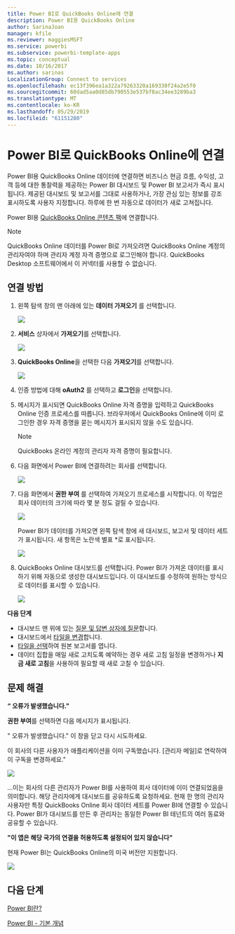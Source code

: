 ```yaml
---
title: Power BI로 QuickBooks Online에 연결
description: Power BI용 QuickBooks Online
author: SarinaJoan
manager: kfile
ms.reviewer: maggiesMSFT
ms.service: powerbi
ms.subservice: powerbi-template-apps
ms.topic: conceptual
ms.date: 10/16/2017
ms.author: sarinas
LocalizationGroup: Connect to services
ms.openlocfilehash: ec13f396ea1a322a79263320a169330f24a2e5f0
ms.sourcegitcommit: 60dad5aa0d85db790553e537bf8ac34ee3289ba3
ms.translationtype: MT
ms.contentlocale: ko-KR
ms.lasthandoff: 05/29/2019
ms.locfileid: "61151280"
---
```

# <a name="connect-to-quickbooks-online-with-power-bi"></a>Power BI로 QuickBooks Online에 연결
Power BI용 QuickBooks Online 데이터에 연결하면 비즈니스 현금 흐름, 수익성, 고객 등에 대한 통찰력을 제공하는 Power BI 대시보드 및 Power BI 보고서가 즉시 표시됩니다. 제공된 대시보드 및 보고서를 그대로 사용하거나, 가장 관심 있는 정보를 강조 표시하도록 사용자 지정합니다. 하루에 한 번 자동으로 데이터가 새로 고쳐집니다.

Power BI용 [QuickBooks Online 콘텐츠 팩](https://dxt.powerbi.com/getdata/services/quickbooks-online)에 연결합니다.

>[!NOTE]
>QuickBooks Online 데이터를 Power BI로 가져오려면 QuickBooks Online 계정의 관리자여야 하며 관리자 계정 자격 증명으로 로그인해야 합니다. QuickBooks Desktop 소프트웨어에서 이 커넥터를 사용할 수 없습니다. 

## <a name="how-to-connect"></a>연결 방법
1. 왼쪽 탐색 창의 맨 아래에 있는 **데이터 가져오기** 를 선택합니다.
   
   ![](media/service-connect-to-quickbooks-online/pbi_getdata.png) 
2. **서비스** 상자에서 **가져오기**를 선택합니다.
   
   ![](media/service-connect-to-quickbooks-online/pbi_getservices.png) 
3. **QuickBooks Online**을 선택한 다음 **가져오기**를 선택합니다.
   
   ![](media/service-connect-to-quickbooks-online/qbo.png)
4. 인증 방법에 대해 **oAuth2** 를 선택하고 **로그인**을 선택합니다. 
5. 메시지가 표시되면 QuickBooks Online 자격 증명을 입력하고 QuickBooks Online 인증 프로세스를 따릅니다. 브라우저에서 QuickBooks Online에 이미 로그인한 경우 자격 증명을 묻는 메시지가 표시되지 않을 수도 있습니다.
   >[!NOTE]
   >QuickBooks 온라인 계정의 관리자 자격 증명이 필요합니다.
6. 다음 화면에서 Power BI에 연결하려는 회사를 선택합니다.
   
   ![](media/service-connect-to-quickbooks-online/pbi_qbo_almost.png)
7. 다음 화면에서 **권한 부여** 를 선택하여 가져오기 프로세스를 시작합니다. 이 작업은 회사 데이터의 크기에 따라 몇 분 정도 걸릴 수 있습니다. 
   
   ![](media/service-connect-to-quickbooks-online/pbi_qbo_authorizesm.png)
   
   Power BI가 데이터를 가져오면 왼쪽 탐색 창에 새 대시보드, 보고서 및 데이터 세트가 표시됩니다. 새 항목은 노란색 별표 \*로 표시됩니다.
   
   ![](media/service-connect-to-quickbooks-online/pbi_qbo_leftnavnew.png)
8. QuickBooks Online 대시보드를 선택합니다. Power BI가 가져온 데이터를 표시하기 위해 자동으로 생성한 대시보드입니다. 이 대시보드를 수정하여 원하는 방식으로 데이터를 표시할 수 있습니다. 
   
   ![](media/service-connect-to-quickbooks-online/pbi_qbo_dash.png)

**다음 단계**

* 대시보드 맨 위에 있는 [질문 및 답변 상자에 질문](consumer/end-user-q-and-a.md)합니다.
* 대시보드에서 [타일을 변경](service-dashboard-edit-tile.md)합니다.
* [타일을 선택](consumer/end-user-tiles.md)하여 원본 보고서를 엽니다.
* 데이터 집합을 매일 새로 고치도록 예약하는 경우 새로 고침 일정을 변경하거나 **지금 새로 고침**을 사용하여 필요할 때 새로 고칠 수 있습니다.

## <a name="troubleshooting"></a>문제 해결
**“ 오류가 발생했습니다."**

**권한 부여**를 선택하면 다음 메시지가 표시됩니다.

" 오류가 발생했습니다." 이 창을 닫고 다시 시도하세요.

이 회사의 다른 사용자가 애플리케이션을 이미 구독했습니다. [관리자 메일]로 연락하여 이 구독을 변경하세요."

![](media/service-connect-to-quickbooks-online/pbi_qbo_oopssm.png)

...이는 회사의 다른 관리자가 Power BI를 사용하여 회사 데이터에 이미 연결되었음을 의미합니다. 해당 관리자에게 대시보드를 공유하도록 요청하세요. 현재 한 명의 관리자 사용자만 특정 QuickBooks Online 회사 데이터 세트를 Power BI에 연결할 수 있습니다. Power BI가 대시보드를 만든 후 관리자는 동일한 Power BI 테넌트의 여러 동료와 공유할 수 있습니다.

**"이 앱은 해당 국가의 연결을 허용하도록 설정되어 있지 않습니다"**

현재 Power BI는 QuickBooks Online의 미국 버전만 지원합니다. 

![](media/service-connect-to-quickbooks-online/pbi_qbo_countrynotsupported.png)

## <a name="next-steps"></a>다음 단계
[Power BI란?](power-bi-overview.md)

[Power BI - 기본 개념](consumer/end-user-basic-concepts.md)


